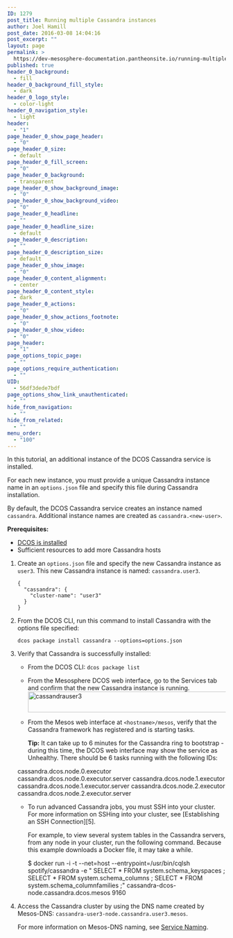 ```yaml
---
ID: 1279
post_title: Running multiple Cassandra instances
author: Joel Hamill
post_date: 2016-03-08 14:04:16
post_excerpt: ""
layout: page
permalink: >
  https://dev-mesosphere-documentation.pantheonsite.io/running-multiple-cassandra-instances/
published: true
header_0_background:
  - fill
header_0_background_fill_style:
  - dark
header_0_logo_style:
  - color-light
header_0_navigation_style:
  - light
header:
  - "1"
page_header_0_show_page_header:
  - "0"
page_header_0_size:
  - default
page_header_0_fill_screen:
  - "0"
page_header_0_background:
  - transparent
page_header_0_show_background_image:
  - "0"
page_header_0_show_background_video:
  - "0"
page_header_0_headline:
  - ""
page_header_0_headline_size:
  - default
page_header_0_description:
  - ""
page_header_0_description_size:
  - default
page_header_0_show_image:
  - "0"
page_header_0_content_alignment:
  - center
page_header_0_content_style:
  - dark
page_header_0_actions:
  - "0"
page_header_0_show_actions_footnote:
  - "0"
page_header_0_show_video:
  - "0"
page_header:
  - "1"
page_options_topic_page:
  - ""
page_options_require_authentication:
  - ""
UID:
  - 56df3dede7bdf
page_options_show_link_unauthenticated:
  - ""
hide_from_navigation:
  - ""
hide_from_related:
  - ""
menu_order:
  - "100"
---
```

In this tutorial, an additional instance of the DCOS Cassandra service is installed.

For each new instance, you must provide a unique Cassandra instance name in an `options.json` file and specify this file during Cassandra installation.

By default, the DCOS Cassandra service creates an instance named `cassandra`. Additional instance names are created as `cassandra.<new-user>`.

**Prerequisites:**

*   [DCOS is installed][1]
*   Sufficient resources to add more Cassandra hosts

1.  Create an `options.json` file and specify the new Cassandra instance as `user3`. This new Cassandra instance is named: `cassandra.user3`.
    
        {
          "cassandra": {
            "cluster-name": "user3"
          }
        }
        

2.  From the DCOS CLI, run this command to install Cassandra with the options file specified:
    
        dcos package install cassandra --options=options.json
        

3.  Verify that Cassandra is successfully installed:
    
    *   From the DCOS CLI: `dcos package list`
    *   From the Mesosphere DCOS web interface, go to the Services tab and confirm that the new Cassandra instance is running. <a href="https://docs.mesosphere.com/wp-content/uploads/2015/12/cassandrauser3.png" rel="attachment wp-att-1282"><img src="https://docs.mesosphere.com/wp-content/uploads/2015/12/cassandrauser3.png" alt="cassandrauser3" width="669" height="48" class="alignnone size-full wp-image-1282" /></a> 
    *   From the Mesos web interface at `<hostname>/mesos`, verify that the Cassandra framework has registered and is starting tasks.
        
        **Tip:** It can take up to 6 minutes for the Cassandra ring to bootstrap - during this time, the DCOS web interface may show the service as Unhealthy. There should be 6 tasks running with the following IDs:
    
    cassandra.dcos.node.0.executor cassandra.dcos.node.0.executor.server cassandra.dcos.node.1.executor cassandra.dcos.node.1.executor.server cassandra.dcos.node.2.executor cassandra.dcos.node.2.executor.server
    
    *   To run advanced Cassandra jobs, you must SSH into your cluster. For more information on SSHing into your cluster, see \[Establishing an SSH Connection\]\[5\].
        
        For example, to view several system tables in the Cassandra servers, from any node in your cluster, run the following command. Because this example downloads a Docker file, it may take a while.
        
        $ docker run -i -t --net=host --entrypoint=/usr/bin/cqlsh spotify/cassandra -e " SELECT * FROM system.schema_keyspaces ; SELECT * FROM system.schema_columns ; SELECT * FROM system.schema_columnfamilies ;" cassandra-dcos-node.cassandra.dcos.mesos 9160

4.  Access the Cassandra cluster by using the DNS name created by Mesos-DNS: `cassandra-user3-node.cassandra.user3.mesos`.
    
    For more information on Mesos-DNS naming, see [Service Naming][2].

 [1]: ../administering/installing/
 [2]: https://docs.mesosphere.com/administration/service-discovery/service-naming/